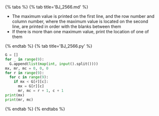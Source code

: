 {% tabs %}
{% tab title='BJ_2566.md' %}

* The maximum value is printed on the first line, and the row number and column number, where the maximum value is located on the second line, are printed in order with the blanks between them
* If there is more than one maximum value, print the location of one of them

{% endtab %}
{% tab title='BJ_2566.py' %}

```py
G = []
for _ in range(9):
  G.append(list(map(int, input().split())))
mx, mr, mc = 0, 0, 0
for r in range(9):
  for c in range(9):
    if mx < G[r][c]:
      mx = G[r][c]
      mr, mc = r + 1, c + 1
print(mx)
print(mr, mc)
```

{% endtab %}
{% endtabs %}